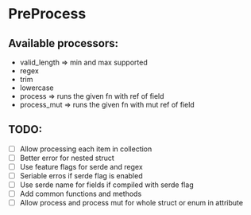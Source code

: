 # PreProcess

## Available processors:
- valid_length => min and max supported
- regex
- trim
- lowercase
- process => runs the given fn with ref of field
- process_mut => runs the given fn with mut ref of field

## TODO:
- [ ] Allow processing each item in collection
- [ ] Better error for nested struct
- [ ] Use feature flags for serde and regex
- [ ] Seriable erros if serde flag is enabled
- [ ] Use serde name for fields if compiled with serde flag
- [ ] Add common functions and methods
- [ ] Allow process and process mut for whole struct or enum in attribute
